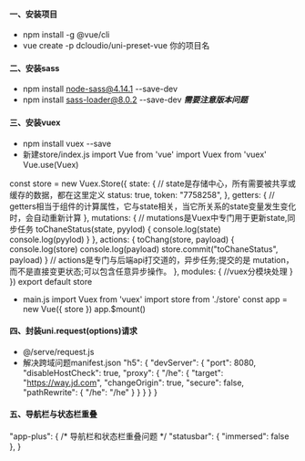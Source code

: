 #### 一、安装项目
+ npm install -g @vue/cli
+ vue create -p dcloudio/uni-preset-vue 你的项目名

#### 二、安装sass
+ npm install node-sass@4.14.1 --save-dev
+ npm install sass-loader@8.0.2 --save-dev 
***需要注意版本问题***

#### 三、安装vuex
+ npm install vuex --save
+ 新建store/index.js
import Vue from 'vue'
import Vuex from 'vuex'
Vue.use(Vuex)

const store = new Vuex.Store({
	state: {
		// state是存储中心，所有需要被共享或缓存的数据，都在这里定义
		status: true,
		token: "7758258",
	},
	getters: {
		// getters相当于组件的计算属性，它与state相关，当它所关系的state变量发生变化时，会自动重新计算
	},
	mutations: {
		// mutations是Vuex中专门用于更新state,同步任务
		toChaneStatus(state, pyylod) {
			console.log(state)
			console.log(pyylod)
		}
	},
	actions: {
		toChang(store, payload) {
			console.log(store)
			console.log(payload)
			store.commit("toChaneStatus", payload)
		}
		// actions是专门与后端api打交道的，异步任务;提交的是 mutation，而不是直接变更状态;可以包含任意异步操作。
	},
	modules: {
		//vuex分模块处理
	}
})
export default store
+ main.js
import Vuex from 'vuex'
import store from './store'
const app = new Vue({
	store
})
app.$mount()

#### 四、封装uni.request(options)请求
+ @/serve/request.js
+ 解决跨域问题manifest.json
"h5": {
        "devServer": {
            "port": 8080,
            "disableHostCheck": true,
            "proxy": {
                "/he": {
                    "target": "https://way.jd.com",
                    "changeOrigin": true,
                    "secure": false,
                    "pathRewrite": {
                        "/he": "/he"
                    }
                }
            }
        }
    }

#### 五、导航栏与状态栏重叠
"app-plus": { 
	/* 导航栏和状态栏重叠问题 */
	"statusbar": {
		"immersed": false
	},
}
